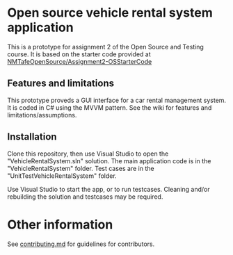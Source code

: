 # Open source vehicle rental system application
This is a prototype for assignment 2 of the Open Source and Testing course. It is based on the starter code provided at [NMTafeOpenSource/Assignment2-OSStarterCode](https://github.com/NMTafeOpenSource/Assignment2-OSStarterCode)

## Features and limitations
This prototype proveds a GUI interface for a car rental management system. It is coded in C# using the MVVM pattern. See the wiki for features and limitations/assumptions.

## Installation
Clone this repository, then use Visual Studio to open the "VehicleRentalSystem.sln" solution.
The main application code is in the "VehicleRentalSystem" folder.
Test cases are in the "UnitTestVehicleRentalSystem" folder.

Use Visual Studio to start the app, or to run testcases. Cleaning and/or rebuilding the solution and testcases may be required.

# Other information
See [contributing.md](https://github.com/destern-wa/Assignment2-OSStarterCode/blob/master/contributing.md) for guidelines for contributors.
